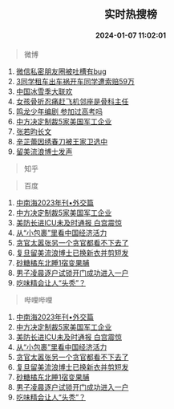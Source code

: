 <div align="center"><h2>实时热搜榜</h2><h4>2024-01-07 11:02:01</h4></div>

> 微博  

1. [微信私密朋友圈被吐槽有bug](https://s.weibo.com/weibo?q=%23%E5%BE%AE%E4%BF%A1%E7%A7%81%E5%AF%86%E6%9C%8B%E5%8F%8B%E5%9C%88%E8%A2%AB%E5%90%90%E6%A7%BD%E6%9C%89bug%23&t=31&band_rank=1&Refer=top)<br />
2. [3同学租车出车祸开车同学遭索赔59万](https://s.weibo.com/weibo?q=%233%E5%90%8C%E5%AD%A6%E7%A7%9F%E8%BD%A6%E5%87%BA%E8%BD%A6%E7%A5%B8%E5%BC%80%E8%BD%A6%E5%90%8C%E5%AD%A6%E9%81%AD%E7%B4%A2%E8%B5%9459%E4%B8%87%23&t=31&band_rank=2&Refer=top)<br />
3. [中国冰雪季大联欢](https://s.weibo.com/weibo?q=%23%E4%B8%AD%E5%9B%BD%E5%86%B0%E9%9B%AA%E5%AD%A3%E5%A4%A7%E8%81%94%E6%AC%A2%23&t=31&band_rank=3&Refer=top)<br />
4. [女孩骨折忍痛赶飞机邻座是骨科主任](https://s.weibo.com/weibo?q=%23%E5%A5%B3%E5%AD%A9%E9%AA%A8%E6%8A%98%E5%BF%8D%E7%97%9B%E8%B5%B6%E9%A3%9E%E6%9C%BA%E9%82%BB%E5%BA%A7%E6%98%AF%E9%AA%A8%E7%A7%91%E4%B8%BB%E4%BB%BB%23&t=31&band_rank=4&Refer=top)<br />
5. [鸣龙少年编剧 参加过高考吗](https://s.weibo.com/weibo?q=%E9%B8%A3%E9%BE%99%E5%B0%91%E5%B9%B4%E7%BC%96%E5%89%A7%20%E5%8F%82%E5%8A%A0%E8%BF%87%E9%AB%98%E8%80%83%E5%90%97&t=31&band_rank=5&Refer=top)<br />
6. [中方决定制裁5家美国军工企业](https://s.weibo.com/weibo?q=%23%E4%B8%AD%E6%96%B9%E5%86%B3%E5%AE%9A%E5%88%B6%E8%A3%815%E5%AE%B6%E7%BE%8E%E5%9B%BD%E5%86%9B%E5%B7%A5%E4%BC%81%E4%B8%9A%23&t=31&band_rank=6&Refer=top)<br />
7. [张若昀长文](https://s.weibo.com/weibo?q=%E5%BC%A0%E8%8B%A5%E6%98%80%E9%95%BF%E6%96%87&t=31&band_rank=7&Refer=top)<br />
8. [辛芷蕾因绣春刀被王家卫选中](https://s.weibo.com/weibo?q=%23%E8%BE%9B%E8%8A%B7%E8%95%BE%E5%9B%A0%E7%BB%A3%E6%98%A5%E5%88%80%E8%A2%AB%E7%8E%8B%E5%AE%B6%E5%8D%AB%E9%80%89%E4%B8%AD%23&t=31&band_rank=8&Refer=top)<br />
9. [留美流浪博士发声](https://s.weibo.com/weibo?q=%23%E7%95%99%E7%BE%8E%E6%B5%81%E6%B5%AA%E5%8D%9A%E5%A3%AB%E5%8F%91%E5%A3%B0%23&t=31&band_rank=9&Refer=top)<br />

> 知乎  


> 百度  

1. [中南海2023年刊•外交篇](https://www.baidu.com/s?wd=%E4%B8%AD%E5%8D%97%E6%B5%B72023%E5%B9%B4%E5%88%8A%E2%80%A2%E5%A4%96%E4%BA%A4%E7%AF%87&sa=fyb_news&rsv_dl=fyb_news)<br />
2. [中方决定制裁5家美国军工企业](https://www.baidu.com/s?wd=%E4%B8%AD%E6%96%B9%E5%86%B3%E5%AE%9A%E5%88%B6%E8%A3%815%E5%AE%B6%E7%BE%8E%E5%9B%BD%E5%86%9B%E5%B7%A5%E4%BC%81%E4%B8%9A&sa=fyb_news&rsv_dl=fyb_news)<br />
3. [美防长进ICU未及时通报 白宫震惊](https://www.baidu.com/s?wd=%E7%BE%8E%E9%98%B2%E9%95%BF%E8%BF%9BICU%E6%9C%AA%E5%8F%8A%E6%97%B6%E9%80%9A%E6%8A%A5+%E7%99%BD%E5%AE%AB%E9%9C%87%E6%83%8A&sa=fyb_news&rsv_dl=fyb_news)<br />
4. [从“小包裹”里看中国经济活力](https://www.baidu.com/s?wd=%E4%BB%8E%E2%80%9C%E5%B0%8F%E5%8C%85%E8%A3%B9%E2%80%9D%E9%87%8C%E7%9C%8B%E4%B8%AD%E5%9B%BD%E7%BB%8F%E6%B5%8E%E6%B4%BB%E5%8A%9B&sa=fyb_news&rsv_dl=fyb_news)<br />
5. [贪官太嚣张另一个贪官都看不下去了](https://www.baidu.com/s?wd=%E8%B4%AA%E5%AE%98%E5%A4%AA%E5%9A%A3%E5%BC%A0%E5%8F%A6%E4%B8%80%E4%B8%AA%E8%B4%AA%E5%AE%98%E9%83%BD%E7%9C%8B%E4%B8%8D%E4%B8%8B%E5%8E%BB%E4%BA%86&sa=fyb_news&rsv_dl=fyb_news)<br />
6. [复旦留美流浪博士已换新衣并剪短发](https://www.baidu.com/s?wd=%E5%A4%8D%E6%97%A6%E7%95%99%E7%BE%8E%E6%B5%81%E6%B5%AA%E5%8D%9A%E5%A3%AB%E5%B7%B2%E6%8D%A2%E6%96%B0%E8%A1%A3%E5%B9%B6%E5%89%AA%E7%9F%AD%E5%8F%91&sa=fyb_news&rsv_dl=fyb_news)<br />
7. [砂糖橘东北睡1宿变果脯](https://www.baidu.com/s?wd=%E7%A0%82%E7%B3%96%E6%A9%98%E4%B8%9C%E5%8C%97%E7%9D%A11%E5%AE%BF%E5%8F%98%E6%9E%9C%E8%84%AF&sa=fyb_news&rsv_dl=fyb_news)<br />
8. [男子凌晨逐户试锁开门成功进入一户](https://www.baidu.com/s?wd=%E7%94%B7%E5%AD%90%E5%87%8C%E6%99%A8%E9%80%90%E6%88%B7%E8%AF%95%E9%94%81%E5%BC%80%E9%97%A8%E6%88%90%E5%8A%9F%E8%BF%9B%E5%85%A5%E4%B8%80%E6%88%B7&sa=fyb_news&rsv_dl=fyb_news)<br />
9. [吃味精会让人“头秃”？](https://www.baidu.com/s?wd=%E5%90%83%E5%91%B3%E7%B2%BE%E4%BC%9A%E8%AE%A9%E4%BA%BA%E2%80%9C%E5%A4%B4%E7%A7%83%E2%80%9D%EF%BC%9F&sa=fyb_news&rsv_dl=fyb_news)<br />

> 哔哩哔哩  

1. [中南海2023年刊•外交篇](https://www.baidu.com/s?wd=%E4%B8%AD%E5%8D%97%E6%B5%B72023%E5%B9%B4%E5%88%8A%E2%80%A2%E5%A4%96%E4%BA%A4%E7%AF%87&sa=fyb_news&rsv_dl=fyb_news)<br />
2. [中方决定制裁5家美国军工企业](https://www.baidu.com/s?wd=%E4%B8%AD%E6%96%B9%E5%86%B3%E5%AE%9A%E5%88%B6%E8%A3%815%E5%AE%B6%E7%BE%8E%E5%9B%BD%E5%86%9B%E5%B7%A5%E4%BC%81%E4%B8%9A&sa=fyb_news&rsv_dl=fyb_news)<br />
3. [美防长进ICU未及时通报 白宫震惊](https://www.baidu.com/s?wd=%E7%BE%8E%E9%98%B2%E9%95%BF%E8%BF%9BICU%E6%9C%AA%E5%8F%8A%E6%97%B6%E9%80%9A%E6%8A%A5+%E7%99%BD%E5%AE%AB%E9%9C%87%E6%83%8A&sa=fyb_news&rsv_dl=fyb_news)<br />
4. [从“小包裹”里看中国经济活力](https://www.baidu.com/s?wd=%E4%BB%8E%E2%80%9C%E5%B0%8F%E5%8C%85%E8%A3%B9%E2%80%9D%E9%87%8C%E7%9C%8B%E4%B8%AD%E5%9B%BD%E7%BB%8F%E6%B5%8E%E6%B4%BB%E5%8A%9B&sa=fyb_news&rsv_dl=fyb_news)<br />
5. [贪官太嚣张另一个贪官都看不下去了](https://www.baidu.com/s?wd=%E8%B4%AA%E5%AE%98%E5%A4%AA%E5%9A%A3%E5%BC%A0%E5%8F%A6%E4%B8%80%E4%B8%AA%E8%B4%AA%E5%AE%98%E9%83%BD%E7%9C%8B%E4%B8%8D%E4%B8%8B%E5%8E%BB%E4%BA%86&sa=fyb_news&rsv_dl=fyb_news)<br />
6. [复旦留美流浪博士已换新衣并剪短发](https://www.baidu.com/s?wd=%E5%A4%8D%E6%97%A6%E7%95%99%E7%BE%8E%E6%B5%81%E6%B5%AA%E5%8D%9A%E5%A3%AB%E5%B7%B2%E6%8D%A2%E6%96%B0%E8%A1%A3%E5%B9%B6%E5%89%AA%E7%9F%AD%E5%8F%91&sa=fyb_news&rsv_dl=fyb_news)<br />
7. [砂糖橘东北睡1宿变果脯](https://www.baidu.com/s?wd=%E7%A0%82%E7%B3%96%E6%A9%98%E4%B8%9C%E5%8C%97%E7%9D%A11%E5%AE%BF%E5%8F%98%E6%9E%9C%E8%84%AF&sa=fyb_news&rsv_dl=fyb_news)<br />
8. [男子凌晨逐户试锁开门成功进入一户](https://www.baidu.com/s?wd=%E7%94%B7%E5%AD%90%E5%87%8C%E6%99%A8%E9%80%90%E6%88%B7%E8%AF%95%E9%94%81%E5%BC%80%E9%97%A8%E6%88%90%E5%8A%9F%E8%BF%9B%E5%85%A5%E4%B8%80%E6%88%B7&sa=fyb_news&rsv_dl=fyb_news)<br />
9. [吃味精会让人“头秃”？](https://www.baidu.com/s?wd=%E5%90%83%E5%91%B3%E7%B2%BE%E4%BC%9A%E8%AE%A9%E4%BA%BA%E2%80%9C%E5%A4%B4%E7%A7%83%E2%80%9D%EF%BC%9F&sa=fyb_news&rsv_dl=fyb_news)<br />
